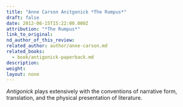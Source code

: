 ```yaml
---
title: "Anne Carson Anitgonick *The Rumpus*"
draft: false
date: 2012-06-15T15:22:00.000Z
attribution: "*The Rumpus*"
link_to_original:
nd_author_of_this_review:
related_author: author/anne-carson.md
related_books:
  - book/antigonick-paperback.md
description:
weight:
layout: none
---
```

*Antigonick* plays extensively with the conventions of narrative form, translation, and the physical presentation of literature.


